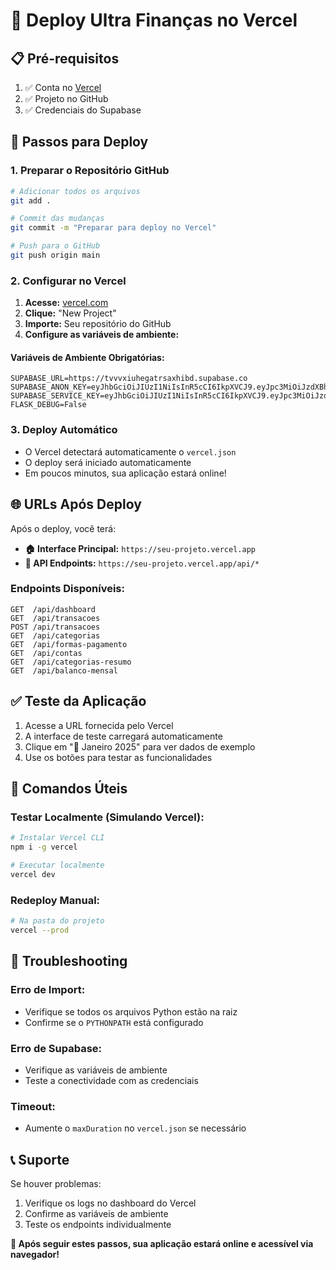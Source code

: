 # 🚀 Deploy Ultra Finanças no Vercel

## 📋 Pré-requisitos

1. ✅ Conta no [Vercel](https://vercel.com)
2. ✅ Projeto no GitHub
3. ✅ Credenciais do Supabase

## 🔧 Passos para Deploy

### 1. Preparar o Repositório GitHub

```bash
# Adicionar todos os arquivos
git add .

# Commit das mudanças
git commit -m "Preparar para deploy no Vercel"

# Push para o GitHub
git push origin main
```

### 2. Configurar no Vercel

1. **Acesse:** [vercel.com](https://vercel.com)
2. **Clique:** "New Project"
3. **Importe:** Seu repositório do GitHub
4. **Configure as variáveis de ambiente:**

#### Variáveis de Ambiente Obrigatórias:

```
SUPABASE_URL=https://tvvvxiuhegatrsaxhibd.supabase.co
SUPABASE_ANON_KEY=eyJhbGciOiJIUzI1NiIsInR5cCI6IkpXVCJ9.eyJpc3MiOiJzdXBhYmFzZSIsInJlZiI6InR2dnZ4aXVoZWdhdHJzYXhoaWJkIiwicm9sZSI6ImFub24iLCJpYXQiOjE3NTY5MzA0MTMsImV4cCI6MjA3MjUwNjQxM30.FAxzOWWIloVJSlkGTgVDjBuKiOXiRjkvb8N6AtlfrPE
SUPABASE_SERVICE_KEY=eyJhbGciOiJIUzI1NiIsInR5cCI6IkpXVCJ9.eyJpc3MiOiJzdXBhYmFzZSIsInJlZiI6InR2dnZ4aXVoZWdhdHJzYXhoaWJkIiwicm9sZSI6InNlcnZpY2Vfcm9sZSIsImlhdCI6MTc1NjkzMDQxMywiZXhwIjoyMDcyNTA2NDEzfQ.JP5zDQAscjtj476Z8qA0YjJtWMq7aOHeiZnmCse6GW4
FLASK_DEBUG=False
```

### 3. Deploy Automático

- O Vercel detectará automaticamente o `vercel.json`
- O deploy será iniciado automaticamente
- Em poucos minutos, sua aplicação estará online!

## 🌐 URLs Após Deploy

Após o deploy, você terá:

- **🏠 Interface Principal:** `https://seu-projeto.vercel.app`
- **🔧 API Endpoints:** `https://seu-projeto.vercel.app/api/*`

### Endpoints Disponíveis:

```
GET  /api/dashboard
GET  /api/transacoes
POST /api/transacoes
GET  /api/categorias
GET  /api/formas-pagamento
GET  /api/contas
GET  /api/categorias-resumo
GET  /api/balanco-mensal
```

## ✅ Teste da Aplicação

1. Acesse a URL fornecida pelo Vercel
2. A interface de teste carregará automaticamente
3. Clique em "📅 Janeiro 2025" para ver dados de exemplo
4. Use os botões para testar as funcionalidades

## 🔧 Comandos Úteis

### Testar Localmente (Simulando Vercel):
```bash
# Instalar Vercel CLI
npm i -g vercel

# Executar localmente
vercel dev
```

### Redeploy Manual:
```bash
# Na pasta do projeto
vercel --prod
```

## 🐛 Troubleshooting

### Erro de Import:
- Verifique se todos os arquivos Python estão na raiz
- Confirme se o `PYTHONPATH` está configurado

### Erro de Supabase:
- Verifique as variáveis de ambiente
- Teste a conectividade com as credenciais

### Timeout:
- Aumente o `maxDuration` no `vercel.json` se necessário

## 📞 Suporte

Se houver problemas:
1. Verifique os logs no dashboard do Vercel
2. Confirme as variáveis de ambiente
3. Teste os endpoints individualmente

**🎉 Após seguir estes passos, sua aplicação estará online e acessível via navegador!**